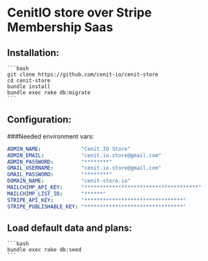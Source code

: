 CenitIO store over Stripe Membership Saas
=========================================

## Installation:

    ```bash
    git clone https://github.com/cenit-io/cenit-store
    cd cenit-store
    bundle install
    bundle exec rake db:migrate
    ```
    
## Configuration:

###Needed environment vars:

```yaml
ADMIN_NAME:             "Cenit.IO Store"
ADMIN_EMAIL:            "cenit.io.store@gmail.com"
ADMIN_PASSWORD:         "********"
GMAIL_USERNAME:         "cenit.io.store@gmail.com"
GMAIL_PASSWORD:         "********"
DOMAIN_NAME:            "cenit-store.io"
MAILCHIMP_API_KEY:      "*************************************"
MAILCHIMP_LIST_ID:      "******"
STRIPE_API_KEY:         "********************************"
STRIPE_PUBLISHABLE_KEY: "********************************"
```

## Load default data and plans:

    ```bash
    bundle exec rake db:seed
    ```

